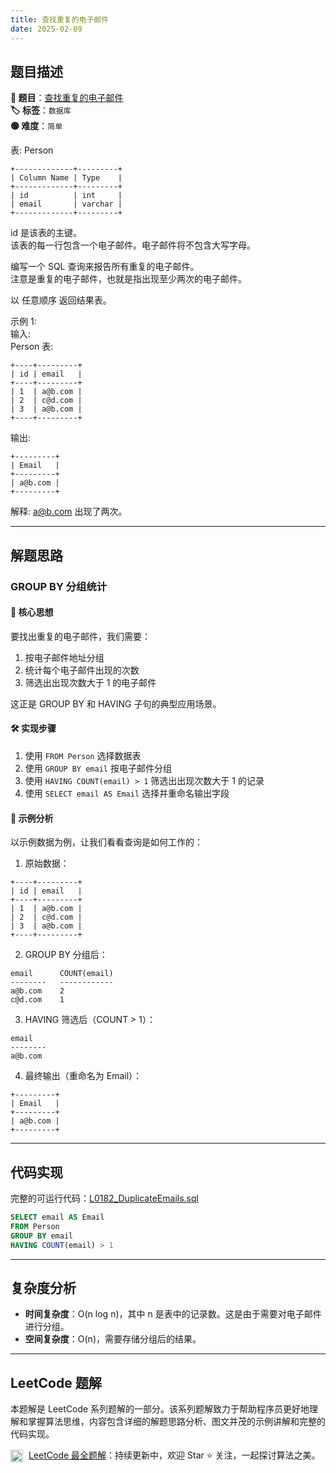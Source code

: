 ```yaml
---
title: 查找重复的电子邮件
date: 2025-02-09
---
```


## 题目描述

**🔗 题目**：[查找重复的电子邮件](https://leetcode.cn/problems/duplicate-emails/)  
**🏷️ 标签**：`数据库`  
**🟢 难度**：`简单`  

表: Person
```
+-------------+---------+
| Column Name | Type    |
+-------------+---------+
| id          | int     |
| email       | varchar |
+-------------+---------+
```
id 是该表的主键。  
该表的每一行包含一个电子邮件。电子邮件将不包含大写字母。  

编写一个 SQL 查询来报告所有重复的电子邮件。  
注意是重复的电子邮件，也就是指出现至少两次的电子邮件。  

以 任意顺序 返回结果表。  

示例 1:  
输入:  
Person 表:
```
+----+---------+
| id | email   |
+----+---------+
| 1  | a@b.com |
| 2  | c@d.com |
| 3  | a@b.com |
+----+---------+
```
输出:
```
+---------+
| Email   |
+---------+
| a@b.com |
+---------+
```
解释: a@b.com 出现了两次。

---

## 解题思路

### GROUP BY 分组统计

#### 📝 核心思想
要找出重复的电子邮件，我们需要：
1. 按电子邮件地址分组
2. 统计每个电子邮件出现的次数
3. 筛选出出现次数大于 1 的电子邮件

这正是 GROUP BY 和 HAVING 子句的典型应用场景。

#### 🛠️ 实现步骤
1. 使用 `FROM Person` 选择数据表
2. 使用 `GROUP BY email` 按电子邮件分组
3. 使用 `HAVING COUNT(email) > 1` 筛选出出现次数大于 1 的记录
4. 使用 `SELECT email AS Email` 选择并重命名输出字段

#### 🧩 示例分析
以示例数据为例，让我们看看查询是如何工作的：

1. 原始数据：
```
+----+---------+
| id | email   |
+----+---------+
| 1  | a@b.com |
| 2  | c@d.com |
| 3  | a@b.com |
+----+---------+
```

2. GROUP BY 分组后：
```
email      COUNT(email)
--------   ------------
a@b.com    2
c@d.com    1
```

3. HAVING 筛选后（COUNT > 1）：
```
email
--------
a@b.com
```

4. 最终输出（重命名为 Email）：
```
+---------+
| Email   |
+---------+
| a@b.com |
+---------+
```

---

## 代码实现

完整的可运行代码：[L0182_DuplicateEmails.sql](../src/main/sql/L0182_DuplicateEmails.sql)

```sql
SELECT email AS Email
FROM Person
GROUP BY email
HAVING COUNT(email) > 1
```

---

## 复杂度分析

- **时间复杂度**：O(n log n)，其中 n 是表中的记录数。这是由于需要对电子邮件进行分组。
- **空间复杂度**：O(n)，需要存储分组后的结果。

---

## LeetCode 题解

本题解是 LeetCode 系列题解的一部分。该系列题解致力于帮助程序员更好地理解和掌握算法思维，内容包含详细的解题思路分析、图文并茂的示例讲解和完整的代码实现。

<img src="https://github.githubassets.com/images/modules/logos_page/GitHub-Mark.png" alt="GitHub" width="20" style="vertical-align: middle; margin-right: 5px"> [LeetCode 最全题解](https://github.com/LjyYano/LeetCode)：持续更新中，欢迎 Star ⭐️ 关注，一起探讨算法之美。 